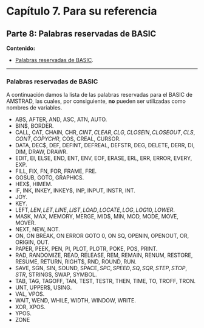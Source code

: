 # Capítulo 7. Para su referencia
## Parte 8: Palabras reservadas de BASIC

**Contenido:**
* [Palabras reservadas de BASIC](#parte-8-palabras-reservadas-de-basic).

***

### Palabras reservadas de BASIC

A continuación damos la lista de las palabras reservadas para el BASIC de AMSTRAD, las cuales, por consiguiente, **no** pueden ser utilizadas como nombres de variables. 

- ABS, AFTER, AND, ASC, ATN, AUTO.
- BIN$, BORDER.
- CALL, CAT, CHAIN, CHR$, CINT, CLEAR, CLG, CLOSEIN, CLOSEOUT, CLS, CONT, COPYCHR$, COS, CREAL, CURSOR.
- DATA, DEC$, DEF, DEFINT, DEFREAL, DEFSTR, DEG, DELETE, DERR, DI, DIM, DRAW, DRAWR.
- EDIT, EI, ELSE, END, ENT, ENV, EOF, ERASE, ERL, ERR, ERROR, EVERY, EXP.
- FILL, FIX, FN, FOR, FRAME, FRE.
- GOSUB, GOTO, GRAPHICS.
- HEX$, HIMEM.
- IF, INK, INKEY, INKEY$, INP, INPUT, INSTR, INT.
- JOY.
- KEY.
- LEFT$, LEN, LET, LINE, LIST, LOAD, LOCATE, LOG, LOG10, LOWER$.
- MASK, MAX, MEMORY, MERGE, MID$, MIN, MOD, MODE, MOVE, MOVER. 
- NEXT, NEW, NOT.
- ON, ON BREAK, ON ERROR GOTO 0, ON SQ, OPENIN, OPENOUT, OR, ORIGIN, OUT.
- PAPER, PEEK, PEN, PI, PLOT, PLOTR, POKE, POS, PRINT.
- RAD, RANDOMIZE, READ, RELEASE, REM, REMAIN, RENUM, RESTORE, RESUME, RETURN, RIGHT$, RND, ROUND, RUN.
- SAVE, SGN, SIN, SOUND, SPACE$, SPC, SPEED, SQ, SQR, STEP, STOP, STR$, STRING$, SWAP, SYMBOL.
- TAB, TAG, TAGOFF, TAN, TEST, TESTR, THEN, TIME, TO, TROFF, TRON.
- UNT, UPPER$, USING.
- VAL, VPOS.
- WAIT, WEND, WHILE, WIDTH, WINDOW, WRITE.
- XOR, XPOS.
- YPOS.
- ZONE 

